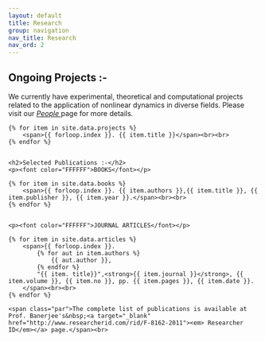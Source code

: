 ```yaml
---
layout: default
title: Research
group: navigation
nav_title: Research
nav_ord: 2
---
```



<div class="skills_holder">    
    <h2>Ongoing Projects :-</h2>
    <p class="par">We currently have experimental, theoretical and computational projects related to the application of nonlinear dynamics in diverse fields. Please visit our <a href="leader.html"><em>People </em></a>page for more details.</p>
    
<!--Loop through project title in the '_data/projects.yml' datafile-->
    {% for item in site.data.projects %}
        <span>{{ forloop.index }}. {{ item.title }}</span><br><br>
    {% endfor %}
            

    <h2>Selected Publications :-</h2>
    <p><font color="FFFFFF">BOOKS</font></p>
<!--Loop through books in the '_data/books.yml' datafile-->
    {% for item in site.data.books %}
        <span>{{ forloop.index }}. {{ item.authors }},{{ item.title }}, {{ item.publisher }}, {{ item.year }}.</span><br><br>
    {% endfor %}


    <p><font color="FFFFFF">JOURNAL ARTICLES</font></p>
<!--Loop through journal articles in the '_data/articles.yml' datafile-->    
    {% for item in site.data.articles %}
        <span>{{ forloop.index }}. 
            {% for aut in item.authors %}
                {{ aut.author }},
            {% endfor %}
            "{{ item. title}}",<strong>{{ item.journal }}</strong>, {{ item.volume }}, {{ item.no }}, pp. {{ item.pages }}, {{ item.date }}. 
        </span><br><br>
    {% endfor %}
    
    <span class="par">The complete list of publications is available at Prof. Banerjee's&nbsp;<a target="_blank" href="http://www.researcherid.com/rid/F-8162-2011"><em> Researcher ID</em></a> page.</span><br>
</div>
        